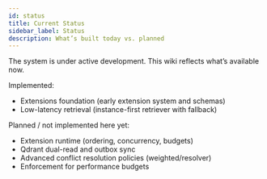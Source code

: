 ```yaml
---
id: status
title: Current Status
sidebar_label: Status
description: What’s built today vs. planned
---
```


The system is under active development. This wiki reflects what’s available now.

Implemented:

- Extensions foundation (early extension system and schemas)
- Low-latency retrieval (instance-first retriever with fallback)

Planned / not implemented here yet:

- Extension runtime (ordering, concurrency, budgets)
- Qdrant dual-read and outbox sync
- Advanced conflict resolution policies (weighted/resolver)
- Enforcement for performance budgets
